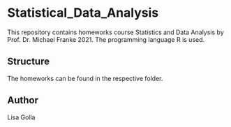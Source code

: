 # Statistical_Data_Analysis
This repository contains homeworks course Statistics and Data Analysis by Prof. Dr. Michael Franke 2021. The programming language R is used.

## Structure 
The homeworks can be found in the respective folder. 

## Author
Lisa Golla 

